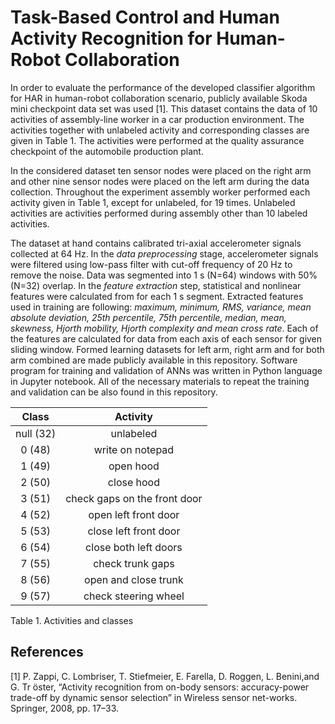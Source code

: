 # Task-Based Control and Human Activity Recognition for Human-Robot Collaboration

In order to evaluate the performance of the developed classifier algorithm for HAR in human-robot collaboration scenario, publicly available Skoda mini checkpoint data set was used [1]. This dataset contains the data of 10 activities of assembly-line worker in a car production environment. The activities together with unlabeled activity and corresponding classes are given in Table 1. The activities were performed at the quality assurance checkpoint of the automobile production plant.

In the considered dataset ten sensor nodes were placed on the right arm and other nine sensor nodes were placed on the left arm during the data collection. Throughout the experiment assembly worker performed each activity given in Table 1, except for unlabeled, for 19 times. Unlabeled activities are activities performed during assembly other than 10 labeled activities.

The dataset at hand contains calibrated tri-axial accelerometer signals collected at 64 Hz. In the *data preprocessing* stage, accelerometer signals were filtered using low-pass filter with cut-off frequency of 20 Hz to remove the noise. Data was segmented into 1 s (N=64) windows with 50% (N=32) overlap. In the *feature extraction* step, statistical and nonlinear features were calculated from for each 1 s segment. Extracted features used in training are following: *maximum, minimum, RMS, variance, mean absolute deviation, 25th percentile, 75th percentile, median, mean, skewness, Hjorth mobility, Hjorth complexity and mean cross rate*. Each of the features are calculated for data from each axis of each sensor for given sliding window. Formed learning datasets for left arm, right arm and for both arm combined are made publicly available in this repository. Software program for training and validation of ANNs was written in Python language in Jupyter notebook. All of the necessary materials to repeat the training and validation can be also found in this repository.

| Class      |           Activity           |
|:----------:|:----------------------------:|
|  null (32) |           unlabeled          |
|   0 (48)   |       write on notepad       |
|   1 (49)   |           open hood          |
|   2 (50)   |          close hood          |
|   3 (51)   | check gaps on the front door |
|   4 (52)   |     open left front door     |
|   5 (53)   |     close left front door    |
|   6 (54)   |     close both left doors    |
|   7 (55)   |       check trunk gaps       |
|   8 (56)   |     open and close trunk     |
|   9 (57)   |     check steering wheel     |
Table 1. Activities and classes

## References

[1] P. Zappi, C. Lombriser, T. Stiefmeier, E. Farella, D. Roggen, L. Benini,and  G.  Tr ̈oster,  “Activity  recognition  from  on-body  sensors:  accuracy-power  trade-off  by  dynamic  sensor  selection”  in Wireless  sensor  net-works.    Springer, 2008, pp. 17–33. 
